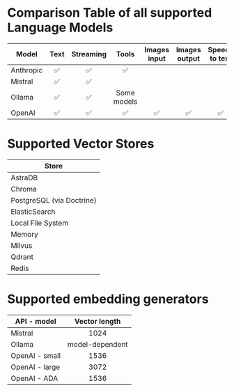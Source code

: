 # Comparison Table of all supported Language Models

| Model     |  Text  | Streaming |    Tools    | Images input | Images output | Speech to text  |
|-----------|:------:|:-----:|:-----------:|:------------:|:-------------:|:---------------:|
| Anthropic |   ✅    |   ✅   |      ✅      |              |               |                 |
| Mistral   |   ✅    |   ✅   |            |              |               |                 |
| Ollama    |   ✅    |   ✅   | Some models |              |               |                 |
| OpenAI    |   ✅    |   ✅   |      ✅      |      ✅       |       ✅       |        ✅      |

# Supported Vector Stores

| Store                     |
|---------------------------|
| AstraDB                   |
| Chroma                    |
| PostgreSQL (via Doctrine) |
| ElasticSearch             |
| Local File System         |
| Memory                    |
| Milvus                    |
| Qdrant                    |
| Redis                     |

# Supported embedding generators

| API - model    |  Vector length  |
|----------------|:---------------:|
| Mistral        |      1024       |
| Ollama         | model-dependent |
| OpenAI - small |      1536       |
| OpenAI - large |      3072       |
| OpenAI - ADA   |      1536       |
